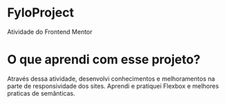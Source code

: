 # FyloProject
 Atividade do Frontend Mentor


 # O que aprendi com esse projeto?
 Através dessa atividade, desenvolvi conhecimentos e melhoramentos na parte de responsividade dos sites. Aprendi e pratiquei Flexbox e melhores praticas de semânticas.
